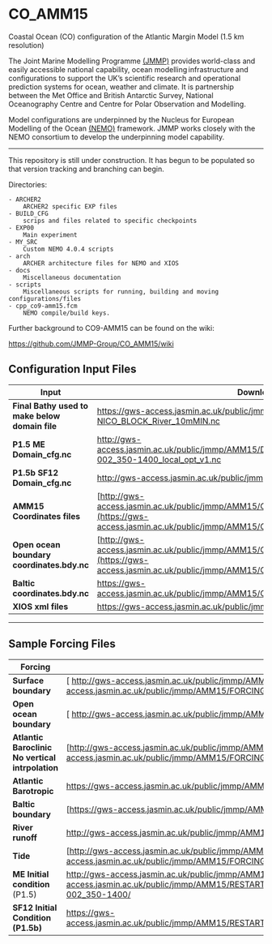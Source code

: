 # CO_AMM15
Coastal Ocean (CO) configuration of the Atlantic Margin Model (1.5 km resolution)

The Joint Marine Modelling Programme [(JMMP)](https://www.metoffice.gov.uk/research/approach/collaboration/joint-marine-modelling-programme) provides world-class and easily accessible national capability, ocean modelling infrastructure and configurations to support the UK’s scientific research and operational prediction systems for ocean, weather and climate. It is partnership between the Met Office and British Antarctic Survey, National Oceanography Centre and Centre for Polar Observation and Modelling.

Model configurations are underpinned by the Nucleus for European Modelling of the Ocean [(NEMO)](https://www.nemo-ocean.eu) framework. JMMP works closely with the NEMO consortium to develop the underpinning model capability. 

---

This repository is still under construction. It has begun to be populated so that version tracking and branching can begin. 

Directories:

    - ARCHER2
        ARCHER2 specific EXP files
    - BUILD_CFG
        scrips and files related to specific checkpoints
	- EXP00
		Main experiment
	- MY_SRC
		Custom NEMO 4.0.4 scripts
	- arch
		ARCHER architecture files for NEMO and XIOS
    - docs
        Miscellaneous documentation
	- scripts
		Miscellaneous scripts for running, building and moving configurations/files
	- cpp_co9-amm15.fcm
		NEMO compile/build keys.

Further background to CO9-AMM15 can be found on the wiki:

https://github.com/JMMP-Group/CO_AMM15/wiki

## Configuration Input Files

|  **Input** | **Download Location** |
|-------------- | -------------- |
| **Final Bathy used to make below domain file** | https://gws-access.jasmin.ac.uk/public/jmmp/AMM15/AMM15_BATHY/G-E-G-NICO_BLOCK_River_10mMIN.nc |
| **P1.5**  **ME** **Domain_cfg.nc** | http://gws-access.jasmin.ac.uk/public/jmmp/AMM15/DOMAIN_CFG/domain_cfg_sig9_itr3_MEs_01-002_350-1400_local_opt_v1.nc	 |
| **P1.5b** **SF12** **Domain_cfg.nc** | http://gws-access.jasmin.ac.uk/public/jmmp/AMM15/DOMAIN_CFG/GEG_SF12.nc	 |
| **AMM15 Coordinates files** | [http://gws-access.jasmin.ac.uk/public/jmmp/AMM15/COORDINATES/amm15.coordinates.nc](https://gws-access.jasmin.ac.uk/public/jmmp/AMM15/COORDINATES/amm15.coordinates.nc)	 |
| **Open ocean boundary coordinates.bdy.nc** | [http://gws-access.jasmin.ac.uk/public/jmmp/AMM15/COORDINATES/amm15.bdy.coordinates.rim15.nc](https://gws-access.jasmin.ac.uk/public/jmmp/AMM15/COORDINATES/amm15.bdy.coordinates.rim15.nc)	 |
| **Baltic coordinates.bdy.nc** | https://gws-access.jasmin.ac.uk/public/jmmp/AMM15/COORDINATES/amm15.baltic.bdy.coordinates.nc |
| **XIOS xml files** | https://gws-access.jasmin.ac.uk/public/jmmp/AMM15/XML/ |
---

## Sample Forcing Files

| **Forcing** | **Download Location** |
|-------------- | ------------------|
| **Surface boundary** |[ http://gws-access.jasmin.ac.uk/public/jmmp/AMM15/FORCING/SBC/ERA5/](https://gws-access.jasmin.ac.uk/public/jmmp/AMM15/FORCING/SBC/ERA5/) |
| **Open ocean boundary** |[ http://gws-access.jasmin.ac.uk/public/jmmp/AMM15/FORCING/BDY/](https://gws-access.jasmin.ac.uk/public/jmmp/AMM15/FORCING/BDY/) |
| **Atlantic Baroclinic No vertical intrpolation** | [http://gws-access.jasmin.ac.uk/public/jmmp/AMM15/FORCING/BDY/EXPER_NO_VERT_BDY_SJPZ_A_AND_D/](https://gws-access.jasmin.ac.uk/public/jmmp/AMM15/FORCING/BDY/EXPER_NO_VERT_BDY_SJPZ_A_AND_D/) |
| **Atlantic Barotropic** | https://gws-access.jasmin.ac.uk/public/jmmp/AMM15/FORCING/BDY/SJPZ_A_AND_D_BT/ |
| **Baltic boundary** | [https://gws-access.jasmin.ac.uk/public/jmmp/AMM15/FORCING/BDY/amm15_Baltic/ |
| **River runoff** | http://gws-access.jasmin.ac.uk/public/jmmp/AMM15/FORCING/RIVERS/ |
| **Tide** | [http://gws-access.jasmin.ac.uk/public/jmmp/AMM15/FORCING/TIDES/FES2014/](https://gws-access.jasmin.ac.uk/public/jmmp/AMM15/FORCING/TIDES/FES2014/) |
| **ME Initial condition** (P1.5) | http://gws-access.jasmin.ac.uk/public/jmmp/AMM15/https://gws-access.jasmin.ac.uk/public/jmmp/AMM15/RESTARTS/RESTART_BASED_ONCO7_TO_GEG_NICO_BALTIC_BLOCK_BUT_10M_MIN_RIV_DEP_MEs_01-002_350-1400/
| **SF12 Initial Condition (P1.5b)** | https://gws-access.jasmin.ac.uk/public/jmmp/AMM15/RESTARTS/RESTART_BASED_ONCO7_20040101_TO_GEG_NICO_BALTIC_BLOCK_BUT_10M_MIN_RIV_DEP/ |
